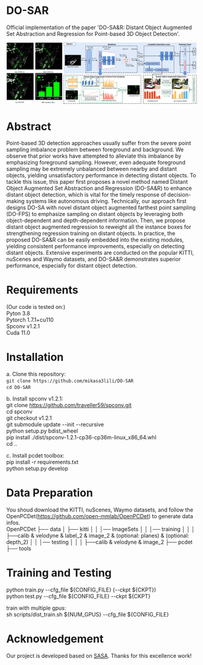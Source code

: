 # DO-SAR

Official implementation of the paper 'DO-SA&R: Distant Object Augmented Set Abstraction and Regression for Point-based 3D Object Detection'.
        

![image](https://github.com/mikasa3lili/DO-SAR/blob/main/docs/pipeline.png)

# Abstract

Point-based 3D detection approaches usually suffer from the severe point sampling imbalance problem between foreground and background. We observe that prior works have attempted to alleviate this imbalance by emphasizing foreground sampling. However, even adequate foreground sampling may be extremely unbalanced between nearby and distant objects, yielding unsatisfactory performance in detecting distant objects. To tackle this issue, this paper first proposes a novel method named Distant Object Augmented Set Abstraction and Regression (DO-SA&R) to enhance distant object detection, which is vital for the timely response of decision-making systems like autonomous driving. Technically, our approach first designs DO-SA with novel distant object augmented farthest point sampling (DO-FPS) to emphasize sampling on distant objects by leveraging both object-dependent and depth-dependent information. Then, we propose distant object augmented regression to reweight all the instance boxes for strengthening regression training on distant objects. In practice, the proposed DO-SA&R can be easily embedded into the existing modules, yielding consistent performance improvements, especially on detecting distant objects. Extensive experiments are conducted on the popular KITTI, nuScenes and Waymo datasets, and DO-SA&R demonstrates superior performance, especially for distant object detection. 

# Requirements
(Our code is tested on:)  
Pyton 3.8  
Pytorch 1.7.1+cu110  
Spconv v1.2.1  
Cuda 11.0  

# Installation
a. Clone this repository:   
`git clone https://github.com/mikasa3lili/DO-SAR`  
`cd DO-SAR`  

b. Install spconv v1.2.1:  
git clone https://github.com/traveller59/spconv.git  
cd spconv  
git checkout v1.2.1  
git submodule update --init --recursive  
python setup.py bdist_wheel  
pip install ./dist/spconv-1.2.1-cp36-cp36m-linux_x86_64.whl    
cd ..  

c. Install pcdet toolbox:  
pip install -r requirements.txt  
python setup.py develop  

# Data Preparation  
You shoud download the KITTI, nuScenes, Waymo datasets, and follow the OpenPCDet(https://github.com/open-mmlab/OpenPCDet) to generate data infos.  
OpenPCDet
├── data
│   ├── kitti
│   │   │── ImageSets
│   │   │── training
│   │   │   ├──calib & velodyne & label_2 & image_2 & (optional: planes) & (optional: depth_2)
│   │   │── testing
│   │   │   ├──calib & velodyne & image_2
├── pcdet
├── tools

# Training and Testing  
python train.py --cfg_file ${CONFIG_FILE} (--ckpt ${CKPT})  
python test.py --cfg_file ${CONFIG_FILE} --ckpt ${CKPT}  

train with multiple gpus:  
sh scripts/dist_train.sh ${NUM_GPUS} --cfg_file ${CONFIG_FILE}  

# Acknowledgement
Our project is developed based on [SASA](https://github.com/blakechen97/SASA). Thanks for this excellence work!
